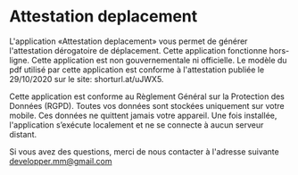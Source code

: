 # Attestation deplacement

L'application «Attestation deplacement» vous permet de générer l'attestation dérogatoire de déplacement. Cette application fonctionne hors-ligne. Cette application est non gouvernementale ni officielle. Le modèle du pdf utilisé par cette application est conforme à l'attestation publiée le 29/10/2020 sur le site: shorturl.at/uJWX5.

Cette application est conforme au Règlement Général sur la Protection des Données (RGPD). Toutes vos données sont stockées uniquement sur votre mobile. Ces données ne quittent jamais votre appareil. Une fois installée, l'application s’exécute localement et ne se connecte à aucun serveur distant.

Si vous avez des questions, merci de nous contacter à l'adresse suivante developper.mm@gmail.com
